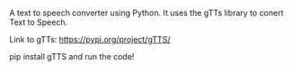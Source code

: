 A text to speech converter using Python. It uses the gTTs library to conert Text to Speech.

Link to gTTs: https://pypi.org/project/gTTS/

pip install gTTS and run the code!
